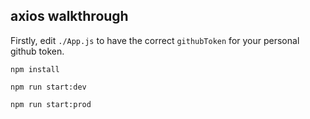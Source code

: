 ## axios walkthrough

Firstly, edit `./App.js` to have the correct `githubToken` for your personal github token.

`npm install`

`npm run start:dev`

`npm run start:prod`
